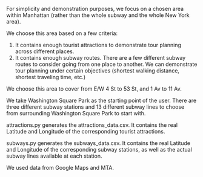 For simplicity and demonstration purposes, we focus on a chosen area within Manhattan (rather than the whole subway and the whole New York area).

We choose this area based on a few criteria:
1. It contains enough tourist attractions to demonstrate tour planning across different places.
2. It contains enough subway routes. There are a few different subway routes to consider going from one place to another. We can demonstrate tour planning under certain objectives (shortest walking distance, shortest traveling time, etc.)

We choose this area to cover from E/W 4 St to 53 St, and 1 Av to 11 Av.

We take Washington Square Park as the starting point of the user. There are three different subway stations and 13 different subway lines to choose from surrounding Washington Square Park to start with.

attractions.py generates the attractions_data.csv. It contains the real Latitude and Longitude of the corresponding tourist attractions.

subways.py generates the subways_data.csv. It contains the real Latitude and Longitude of the corresponding subway stations, as well as the actual subway lines available at each station.

We used data from Google Maps and MTA.